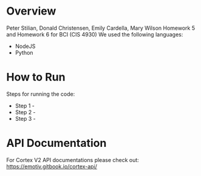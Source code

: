 # Overview
Peter Stilian, Donald Christensen, Emily Cardella, Mary Wilson
Homework 5 and Homework 6 for BCI (CIS 4930)
We used the following languages:
* NodeJS
* Python

# How to Run 
Steps for running the code:
* Step 1 - 
* Step 2 -
* Step 3 - 

# API Documentation
For Cortex V2 API documentations please check out: https://emotiv.gitbook.io/cortex-api/
